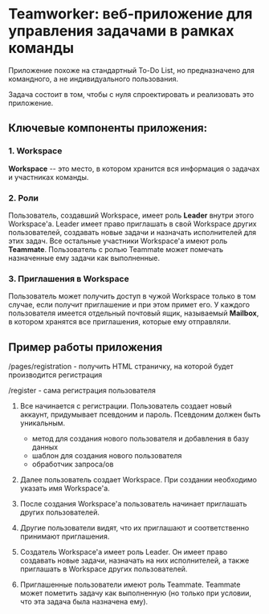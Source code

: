 # Teamworker: веб-приложение для управления задачами в рамках команды

Приложение похоже на стандартный To-Do List, но предназначено для командного, а не индивидуального пользования.

Задача состоит в том, чтобы с нуля спроектировать и реализовать это приложение.



## Ключевые компоненты приложения:

### 1. Workspace
__Workspace__ -- это место, в котором хранится вся информация о задачах и участниках команды.

### 2. Роли
Пользователь, создавший Workspace, имеет роль __Leader__ внутри этого Workspace'а.
Leader имеет право приглашать в свой Workspace других пользователей, создавать новые задачи и назначать исполнителей для этих задач.
Все остальные участники Workspace'а имеют роль __Teammate__. Пользователь с ролью Teammate может помечать назначенные ему задачи как выполненные.

### 3. Приглашения в Workspace
Пользователь может получить доступ в чужой Workspace только в том случае, если получит приглашение и при этом примет его.
У каждого пользователя имеется отдельный почтовый ящик, называемый __Mailbox__, в котором хранятся все приглашения, которые ему отправляли.



## Пример работы приложения

/pages/registration - получить HTML страничку, на которой будет производится регистрация

/register - сама регистрация пользователя

1. Все начинается с регистрации. Пользователь создает новый аккаунт, придумывает псевдоним и пароль. Псевдоним должен быть уникальным.
   - метод для создания нового пользователя и добавления в базу данных 
	- шаблон для создания нового пользователя
	- обработчик запроса/ов

2. Далее пользователь создает Workspace. При создании необходимо указать имя Workspace'а.

3. После создания Workspace'а пользователь начинает приглашать других пользователей.

4. Другие пользователи видят, что их приглашают и соответственно принимают приглашения.

5. Создатель Workspace'а имеет роль Leader. Он имеет право создавать новые задачи, назначать на них исполнителей, а также приглашать в Workspace других пользователей.

6. Приглашенные пользователи имеют роль Teammate. Teammate может пометить задачу как выполненную (но только при условии, что эта задача была назначена ему).

